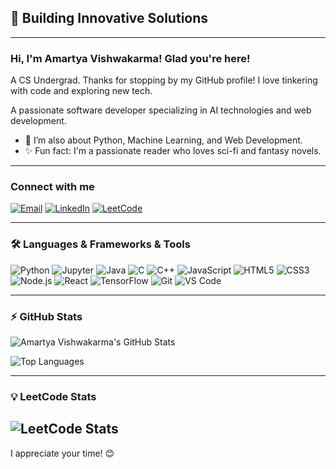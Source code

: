 ## 🔧 Building Innovative Solutions

---

### Hi, I'm Amartya Vishwakarma! Glad you're here!

A CS Undergrad. Thanks for stopping by my GitHub profile! I love tinkering with code and exploring new tech.

A passionate software developer specializing in AI technologies and web development.

- 🌱 I’m also about Python, Machine Learning, and Web Development.
- ✨ Fun fact: I'm a passionate reader who loves sci-fi and fantasy novels.

---

### Connect with me

[![Email](https://img.shields.io/badge/Email-D14836?style=for-the-badge&logo=gmail&logoColor=white)](mailto:your.email@example.com)
[![LinkedIn](https://img.shields.io/badge/LinkedIn-0077B5?style=for-the-badge&logo=linkedin&logoColor=white)](https://linkedin.com/in/yourusername)
[![LeetCode](https://img.shields.io/badge/LeetCode-FFA116?style=for-the-badge&logo=leetcode&logoColor=black)](https://leetcode.com/u/Amartya_Vishwakarma/)

---

### 🛠 Languages & Frameworks & Tools

![Python](https://img.shields.io/badge/Python-3776AB?style=for-the-badge&logo=python&logoColor=white)
![Jupyter](https://img.shields.io/badge/Jupyter-F37626?style=for-the-badge&logo=jupyter&logoColor=white)
![Java](https://img.shields.io/badge/Java-007396?style=for-the-badge&logo=java&logoColor=white)
![C](https://img.shields.io/badge/C-00599C?style=for-the-badge&logo=c&logoColor=white)
![C++](https://img.shields.io/badge/C++-00599C?style=for-the-badge&logo=cplusplus&logoColor=white)
![JavaScript](https://img.shields.io/badge/JavaScript-323330?style=for-the-badge&logo=javascript&logoColor=F7DF1E)
![HTML5](https://img.shields.io/badge/HTML5-E34F26?style=for-the-badge&logo=html5&logoColor=white)
![CSS3](https://img.shields.io/badge/CSS3-1572B6?style=for-the-badge&logo=css3&logoColor=white)
![Node.js](https://img.shields.io/badge/Node.js-339933?style=for-the-badge&logo=nodedotjs&logoColor=white)
![React](https://img.shields.io/badge/React-20232A?style=for-the-badge&logo=react&logoColor=61DAFB)
![TensorFlow](https://img.shields.io/badge/TensorFlow-FF6F00?style=for-the-badge&logo=tensorflow&logoColor=white)
![Git](https://img.shields.io/badge/Git-F05032?style=for-the-badge&logo=git&logoColor=white)
![VS Code](https://img.shields.io/badge/VS%20Code-0078D4?style=for-the-badge&logo=visualstudiocode&logoColor=white)

---

### ⚡ GitHub Stats

![Amartya Vishwakarma's GitHub Stats](https://github-readme-stats.vercel.app/api?username=Amartya-007&show_icons=true&theme=dark&icon_color=white)

![Top Languages](https://github-readme-stats.vercel.app/api/top-langs/?username=Amartya-007&layout=compact&theme=dark)

---

### 💡 LeetCode Stats

![LeetCode Stats](https://leetcard.jacoblin.cool/Amartya_Vishwakarma?theme=dark&font=Comic%20Neue)
---

I appreciate your time! 😊
